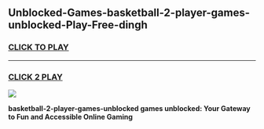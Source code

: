 
## Unblocked-Games-basketball-2-player-games-unblocked-Play-Free-dingh
<h3>
<a href="https://premium76.site?title=basketball-2-player-games-unblocked&ref=21A">CLICK TO PLAY</a></h3>
<hr>

<h3>
<a href="https://premium76.site?title=basketball-2-player-games-unblocked&ref=21A">CLICK 2 PLAY</a>
  
</h3>

<a href="https://premium76.site?title=basketball-2-player-games-unblocked&ref=21A"><img src="https://clearcache.store/games.png"></a>


**basketball-2-player-games-unblocked games unblocked: Your Gateway to Fun and Accessible Online Gaming**
